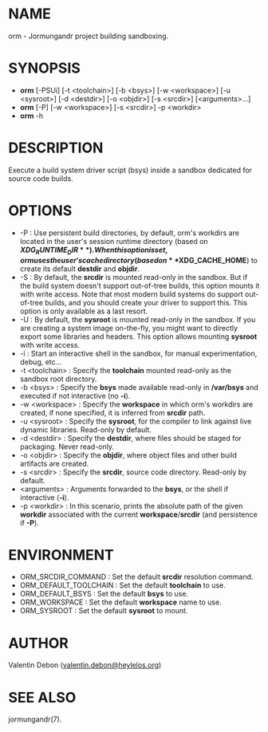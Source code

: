 # NAME

orm - Jormungandr project building sandboxing.

# SYNOPSIS

- **orm** [-PSUi] [-t \<toolchain\>] [-b \<bsys\>] [-w \<workspace\>] [-u \<sysroot\>] [-d \<destdir\>] [-o \<objdir\>] [-s \<srcdir\>] [\<arguments\>...]
- **orm** [-P] [-w \<workspace\>] [-s \<srcdir\>] -p \<workdir\>
- **orm** -h

# DESCRIPTION

Execute a build system driver script (bsys) inside a sandbox dedicated for source code builds.

# OPTIONS

- -P : Use persistent build directories, by default, orm's workdirs are located in the user's session runtime directory (based on **$XDG_RUNTIME_DIR**).
       When this option is set, orm uses the user's cache directory (based on **$XDG_CACHE_HOME**) to create its default **destdir** and **objdir**.
- -S : By default, the **srcdir** is mounted read-only in the sandbox. But if the build system doesn't support out-of-tree builds, this option mounts it with write access.
       Note that most modern build systems do support out-of-tree builds, and you should create your driver to support this. This option is only available as a last resort.
- -U : By default, the **sysroot** is mounted read-only in the sandbox. If you are creating a system image on-the-fly,
       you might want to directly export some libraries and headers. This option allows mounting **sysroot** with write access.
- -i : Start an interactive shell in the sandbox, for manual experimentation, debug, etc...
- -t \<toolchain\> : Specify the **toolchain** mounted read-only as the sandbox root directory.
- -b \<bsys\> : Specify the **bsys** made available read-only in **/var/bsys** and executed if not interactive (no **-i**).
- -w \<workspace\> : Specify the **workspace** in which orm's workdirs are created, if none specified, it is inferred from **srcdir** path.
- -u \<sysroot\> : Specify the **sysroot**, for the compiler to link against live dynamic libraries. Read-only by default.
- -d \<destdir\> : Specify the **destdir**, where files should be staged for packaging. Never read-only.
- -o \<objdir\> : Specify the **objdir**, where object files and other build artifacts are created.
- -s \<srcdir\> : Specify the **srcdir**, source code directory. Read-only by default.
- \<arguments\> : Arguments forwarded to the **bsys**, or the shell if interactive (**-i**).
- -p \<workdir\> : In this scenario, prints the absolute path of the given **workdir** associated with the current **workspace**/**srcdir** (and persistence if **-P**).

# ENVIRONMENT

- ORM\_SRCDIR\_COMMAND : Set the default **srcdir** resolution command.
- ORM\_DEFAULT\_TOOLCHAIN : Set the default **toolchain** to use.
- ORM\_DEFAULT\_BSYS : Set the default **bsys** to use.
- ORM\_WORKSPACE : Set the default **workspace** name to use.
- ORM\_SYSROOT : Set the default **sysroot** to mount.

# AUTHOR
Valentin Debon (valentin.debon@heylelos.org)

# SEE ALSO
jormungandr(7).
